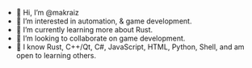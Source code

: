 - 👋 Hi, I’m @makraiz
- 👀 I’m interested in automation, & game development.
- 🌱 I’m currently learning more about Rust.
- 💞️ I’m looking to collaborate on game development.
- 📖 I know Rust, C++/Qt, C#, JavaScript, HTML, Python, Shell, and am open to learning others.
<!--- - 📫 How to reach me: e-mail <redacted> --->

<!---
makraiz/makraiz is a ✨ special ✨ repository because its `README.md` (this file) appears on your GitHub profile.
You can click the Preview link to take a look at your changes.
--->
